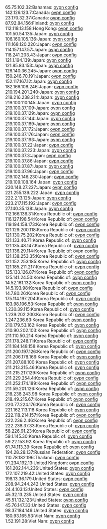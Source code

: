65.75.102.32:Bahamas: [ovpn config](vpn/65_75_102_32.ovpn)  
142.126.123.7:Canada: [ovpn config](vpn/142_126_123_7.ovpn)  
23.170.32.37:Canada: [ovpn config](vpn/23_170_32_37.ovpn)  
87.92.84.156:Finland: [ovpn config](vpn/87_92_84_156.ovpn)  
112.118.13.158:Hong Kong: [ovpn config](vpn/112_118_13_158.ovpn)  
101.50.54.135:Japan: [ovpn config](vpn/101_50_54_135.ovpn)  
106.160.105.136:Japan: [ovpn config](vpn/106_160_105_136.ovpn)  
111.168.120.220:Japan: [ovpn config](vpn/111_168_120_220.ovpn)  
114.157.147.57:Japan: [ovpn config](vpn/114_157_147_57.ovpn)  
118.241.203.43:Japan: [ovpn config](vpn/118_241_203_43.ovpn)  
121.1.194.139:Japan: [ovpn config](vpn/121_1_194_139.ovpn)  
121.85.83.153:Japan: [ovpn config](vpn/121_85_83_153.ovpn)  
126.140.36.245:Japan: [ovpn config](vpn/126_140_36_245.ovpn)  
150.246.70.191:Japan: [ovpn config](vpn/150_246_70_191.ovpn)  
152.117.167.12:Japan: [ovpn config](vpn/152_117_167_12.ovpn)  
182.166.108.246:Japan: [ovpn config](vpn/182_166_108_246.ovpn)  
210.194.201.240:Japan: [ovpn config](vpn/210_194_201_240.ovpn)  
218.216.238.214:Japan: [ovpn config](vpn/218_216_238_214.ovpn)  
219.100.110.145:Japan: [ovpn config](vpn/219_100_110_145.ovpn)  
219.100.37.109:Japan: [ovpn config](vpn/219_100_37_109.ovpn)  
219.100.37.129:Japan: [ovpn config](vpn/219_100_37_129.ovpn)  
219.100.37.144:Japan: [ovpn config](vpn/219_100_37_144.ovpn)  
219.100.37.169:Japan: [ovpn config](vpn/219_100_37_169.ovpn)  
219.100.37.172:Japan: [ovpn config](vpn/219_100_37_172.ovpn)  
219.100.37.176:Japan: [ovpn config](vpn/219_100_37_176.ovpn)  
219.100.37.193:Japan: [ovpn config](vpn/219_100_37_193.ovpn)  
219.100.37.22:Japan: [ovpn config](vpn/219_100_37_22.ovpn)  
219.100.37.223:Japan: [ovpn config](vpn/219_100_37_223.ovpn)  
219.100.37.3:Japan: [ovpn config](vpn/219_100_37_3.ovpn)  
219.100.37.86:Japan: [ovpn config](vpn/219_100_37_86.ovpn)  
219.100.37.87:Japan: [ovpn config](vpn/219_100_37_87.ovpn)  
219.100.37.96:Japan: [ovpn config](vpn/219_100_37_96.ovpn)  
219.102.146.230:Japan: [ovpn config](vpn/219_102_146_230.ovpn)  
219.109.108.164:Japan: [ovpn config](vpn/219_109_108_164.ovpn)  
220.148.27.227:Japan: [ovpn config](vpn/220_148_27_227.ovpn)  
221.255.139.222:Japan: [ovpn config](vpn/221_255_139_222.ovpn)  
222.2.13.125:Japan: [ovpn config](vpn/222_2_13_125.ovpn)  
223.217.115.192:Japan: [ovpn config](vpn/223_217_115_192.ovpn)  
27.140.35.138:Japan: [ovpn config](vpn/27_140_35_138.ovpn)  
112.166.136.31:Korea Republic of: [ovpn config](vpn/112_166_136_31.ovpn)  
116.127.198.54:Korea Republic of: [ovpn config](vpn/116_127_198_54.ovpn)  
119.194.158.173:Korea Republic of: [ovpn config](vpn/119_194_158_173.ovpn)  
121.129.200.118:Korea Republic of: [ovpn config](vpn/121_129_200_118.ovpn)  
121.130.75.202:Korea Republic of: [ovpn config](vpn/121_130_75_202.ovpn)  
121.133.40.71:Korea Republic of: [ovpn config](vpn/121_133_40_71.ovpn)  
121.135.48.147:Korea Republic of: [ovpn config](vpn/121_135_48_147.ovpn)  
121.136.29.114:Korea Republic of: [ovpn config](vpn/121_136_29_114.ovpn)  
121.138.253.35:Korea Republic of: [ovpn config](vpn/121_138_253_35.ovpn)  
121.152.253.185:Korea Republic of: [ovpn config](vpn/121_152_253_185.ovpn)  
121.185.211.217:Korea Republic of: [ovpn config](vpn/121_185_211_217.ovpn)  
125.133.126.87:Korea Republic of: [ovpn config](vpn/125_133_126_87.ovpn)  
125.141.24.50:Korea Republic of: [ovpn config](vpn/125_141_24_50.ovpn)  
14.52.161.132:Korea Republic of: [ovpn config](vpn/14_52_161_132.ovpn)  
14.5.193.98:Korea Republic of: [ovpn config](vpn/14_5_193_98.ovpn)  
14.7.80.26:Korea Republic of: [ovpn config](vpn/14_7_80_26.ovpn)  
175.114.197.204:Korea Republic of: [ovpn config](vpn/175_114_197_204.ovpn)  
183.98.106.53:Korea Republic of: [ovpn config](vpn/183_98_106_53.ovpn)  
1.230.39.115:Korea Republic of: [ovpn config](vpn/1_230_39_115.ovpn)  
1.239.202.200:Korea Republic of: [ovpn config](vpn/1_239_202_200.ovpn)  
1.247.236.63:Korea Republic of: [ovpn config](vpn/1_247_236_63.ovpn)  
210.179.53.162:Korea Republic of: [ovpn config](vpn/210_179_53_162.ovpn)  
210.90.202.103:Korea Republic of: [ovpn config](vpn/210_90_202_103.ovpn)  
211.110.50.214:Korea Republic of: [ovpn config](vpn/211_110_50_214.ovpn)  
211.178.248.11:Korea Republic of: [ovpn config](vpn/211_178_248_11.ovpn)  
211.184.148.158:Korea Republic of: [ovpn config](vpn/211_184_148_158.ovpn)  
211.200.197.126:Korea Republic of: [ovpn config](vpn/211_200_197_126.ovpn)  
211.206.178.166:Korea Republic of: [ovpn config](vpn/211_206_178_166.ovpn)  
211.207.88.100:Korea Republic of: [ovpn config](vpn/211_207_88_100.ovpn)  
211.213.215.46:Korea Republic of: [ovpn config](vpn/211_213_215_46.ovpn)  
211.215.217.129:Korea Republic of: [ovpn config](vpn/211_215_217_129.ovpn)  
211.229.254.4:Korea Republic of: [ovpn config](vpn/211_229_254_4.ovpn)  
211.252.174.189:Korea Republic of: [ovpn config](vpn/211_252_174_189.ovpn)  
211.59.201.126:Korea Republic of: [ovpn config](vpn/211_59_201_126.ovpn)  
218.238.243.98:Korea Republic of: [ovpn config](vpn/218_238_243_98.ovpn)  
218.49.215.67:Korea Republic of: [ovpn config](vpn/218_49_215_67.ovpn)  
220.77.224.176:Korea Republic of: [ovpn config](vpn/220_77_224_176.ovpn)  
221.162.113.118:Korea Republic of: [ovpn config](vpn/221_162_113_118.ovpn)  
222.118.214.157:Korea Republic of: [ovpn config](vpn/222_118_214_157.ovpn)  
222.236.2.46:Korea Republic of: [ovpn config](vpn/222_236_2_46.ovpn)  
222.238.37.33:Korea Republic of: [ovpn config](vpn/222_238_37_33.ovpn)  
58.226.91.23:Korea Republic of: [ovpn config](vpn/58_226_91_23.ovpn)  
59.1.145.30:Korea Republic of: [ovpn config](vpn/59_1_145_30.ovpn)  
59.22.153.92:Korea Republic of: [ovpn config](vpn/59_22_153_92.ovpn)  
61.74.113.39:Korea Republic of: [ovpn config](vpn/61_74_113_39.ovpn)  
194.28.28.137:Russian Federation: [ovpn config](vpn/194_28_28_137.ovpn)  
110.78.182.196:Thailand: [ovpn config](vpn/110_78_182_196.ovpn)  
91.234.192.13:United Kingdom: [ovpn config](vpn/91_234_192_13.ovpn)  
161.202.144.236:United States: [ovpn config](vpn/161_202_144_236.ovpn)  
172.107.219.42:United States: [ovpn config](vpn/172_107_219_42.ovpn)  
198.13.36.179:United States: [ovpn config](vpn/198_13_36_179.ovpn)  
208.94.244.242:United States: [ovpn config](vpn/208_94_244_242.ovpn)  
24.4.103.13:United States: [ovpn config](vpn/24_4_103_13.ovpn)  
45.32.13.235:United States: [ovpn config](vpn/45_32_13_235.ovpn)  
45.51.132.123:United States: [ovpn config](vpn/45_51_132_123.ovpn)  
45.76.147.33:United States: [ovpn config](vpn/45_76_147_33.ovpn)  
98.37.184.146:United States: [ovpn config](vpn/98_37_184_146.ovpn)  
180.93.165.53:Viet Nam: [ovpn config](vpn/180_93_165_53.ovpn)  
1.52.191.28:Viet Nam: [ovpn config](vpn/1_52_191_28.ovpn)  
